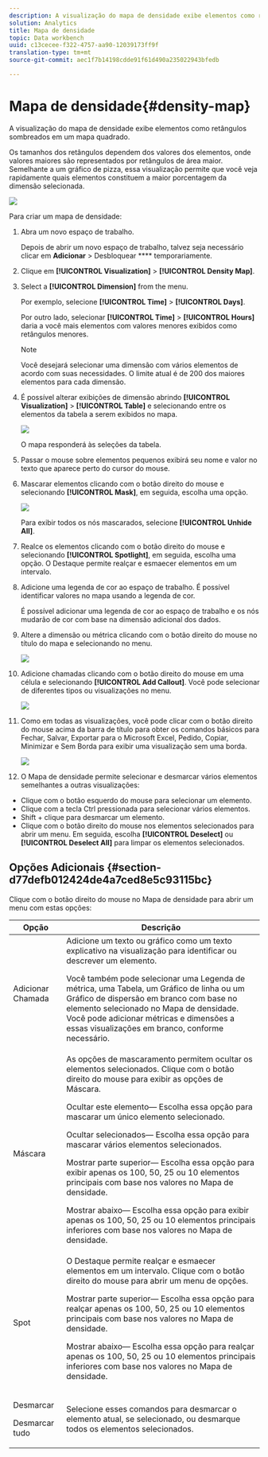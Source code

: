 ```yaml
---
description: A visualização do mapa de densidade exibe elementos como retângulos sombreados em um mapa quadrado.
solution: Analytics
title: Mapa de densidade
topic: Data workbench
uuid: c13cecee-f322-4757-aa90-12039173ff9f
translation-type: tm+mt
source-git-commit: aec1f7b14198cdde91f61d490a235022943bfedb

---
```



# Mapa de densidade{#density-map}

A visualização do mapa de densidade exibe elementos como retângulos sombreados em um mapa quadrado.

Os tamanhos dos retângulos dependem dos valores dos elementos, onde valores maiores são representados por retângulos de área maior. Semelhante a um gráfico de pizza, essa visualização permite que você veja rapidamente quais elementos constituem a maior porcentagem da dimensão selecionada.

![](assets/density_map_day_visits.png)

Para criar um mapa de densidade:

1. Abra um novo espaço de trabalho.

   Depois de abrir um novo espaço de trabalho, talvez seja necessário clicar em **Adicionar** > Desbloquear **** temporariamente.
1. Clique em **[!UICONTROL Visualization]** > **[!UICONTROL Density Map]**.

1. Select a **[!UICONTROL Dimension]** from the menu.

   Por exemplo, selecione **[!UICONTROL Time]** > **[!UICONTROL Days]**.

   Por outro lado, selecionar **[!UICONTROL Time]** > **[!UICONTROL Hours]** daria a você mais elementos com valores menores exibidos como retângulos menores.

   >[!NOTE]
   >
   >Você desejará selecionar uma dimensão com vários elementos de acordo com suas necessidades. O limite atual é de 200 dos maiores elementos para cada dimensão.

1. É possível alterar exibições de dimensão abrindo **[!UICONTROL Visualization]** > **[!UICONTROL Table]** e selecionando entre os elementos da tabela a serem exibidos no mapa.

   ![](assets/density_map_day_selections.png)

   O mapa responderá às seleções da tabela.

1. Passar o mouse sobre elementos pequenos exibirá seu nome e valor no texto que aparece perto do cursor do mouse.
1. Mascarar elementos clicando com o botão direito do mouse e selecionando **[!UICONTROL Mask]**, em seguida, escolha uma opção.

   ![](assets/density_map_day_mask.png)

   Para exibir todos os nós mascarados, selecione **[!UICONTROL Unhide All]**.

1. Realce os elementos clicando com o botão direito do mouse e selecionando **[!UICONTROL Spotlight]**, em seguida, escolha uma opção. O Destaque permite realçar e esmaecer elementos em um intervalo.
1. Adicione uma legenda de cor ao espaço de trabalho. É possível identificar valores no mapa usando a legenda de cor.

   É possível adicionar uma legenda de cor ao espaço de trabalho e os nós mudarão de cor com base na dimensão adicional dos dados.
1. Altere a dimensão ou métrica clicando com o botão direito do mouse no título do mapa e selecionando no menu.

   ![](assets/density_map_change_dim.png)

1. Adicione chamadas clicando com o botão direito do mouse em uma célula e selecionando **[!UICONTROL Add Callout]**. Você pode selecionar de diferentes tipos ou visualizações no menu.

   ![](assets/density_map_callout.png)

1. Como em todas as visualizações, você pode clicar com o botão direito do mouse acima da barra de título para obter os comandos básicos para Fechar, Salvar, Exportar para o Microsoft Excel, Pedido, Copiar, Minimizar e Sem Borda para exibir uma visualização sem uma borda.

   ![](assets/density_map_export.png)

1. O Mapa de densidade permite selecionar e desmarcar vários elementos semelhantes a outras visualizações:

* Clique com o botão esquerdo do mouse para selecionar um elemento.
* Clique com a tecla Ctrl pressionada para selecionar vários elementos.
* Shift + clique para desmarcar um elemento.
* Clique com o botão direito do mouse nos elementos selecionados para abrir um menu. Em seguida, escolha **[!UICONTROL Deselect]** ou **[!UICONTROL Deselect All]** para limpar os elementos selecionados.

## Opções Adicionais {#section-d77defb012424de4a7ced8e5c93115bc}

Clique com o botão direito do mouse no Mapa de densidade para abrir um menu com estas opções:

<table id="table_3ADA85031C834792BFD041E186962A41"> 
 <thead> 
  <tr> 
   <th colname="col1" class="entry"> Opção </th> 
   <th colname="col2" class="entry"> Descrição </th> 
  </tr>
 </thead>
 <tbody> 
  <tr> 
   <td colname="col1"> Adicionar Chamada </td> 
   <td colname="col2">Adicione um texto ou gráfico como um texto explicativo na visualização para identificar ou descrever um elemento. <p>Você também pode selecionar uma Legenda de métrica, uma Tabela, um Gráfico de linha ou um Gráfico de dispersão em branco com base no elemento selecionado no Mapa de densidade. Você pode adicionar métricas e dimensões a essas visualizações em branco, conforme necessário. </p> </td> 
  </tr> 
  <tr> 
   <td colname="col1"> Máscara </td> 
   <td colname="col2">As opções de mascaramento permitem ocultar os elementos selecionados. Clique com o botão direito do mouse para exibir as opções de Máscara. <p><span class="uicontrol"> Ocultar este elemento</span>— Escolha essa opção para mascarar um único elemento selecionado. </p> <p><span class="uicontrol"> Ocultar selecionados</span>— Escolha essa opção para mascarar vários elementos selecionados. </p> <p><span class="uicontrol"> Mostrar parte superior</span>— Escolha essa opção para exibir apenas os 100, 50, 25 ou 10 elementos principais com base nos valores no Mapa de densidade. </p> <p><span class="uicontrol"> Mostrar abaixo</span>— Escolha essa opção para exibir apenas os 100, 50, 25 ou 10 elementos principais inferiores com base nos valores no Mapa de densidade. </p> </td> 
  </tr> 
  <tr> 
   <td colname="col1"> Spot </td> 
   <td colname="col2"> O Destaque permite realçar e esmaecer elementos em um intervalo. Clique com o botão direito do mouse para abrir um menu de opções. <p><span class="uicontrol"> Mostrar parte superior</span>— Escolha essa opção para realçar apenas os 100, 50, 25 ou 10 elementos principais com base nos valores no Mapa de densidade. </p> <p><span class="uicontrol"> Mostrar abaixo</span>— Escolha essa opção para realçar apenas os 100, 50, 25 ou 10 elementos principais inferiores com base nos valores no Mapa de densidade. </p> </td> 
  </tr> 
  <tr> 
   <td colname="col1"> <p>Desmarcar </p> <p>Desmarcar tudo </p> </td> 
   <td colname="col2"> <p> Selecione esses comandos para desmarcar o elemento atual, se selecionado, ou desmarque todos os elementos selecionados. </p> </td> 
  </tr> 
 </tbody> 
</table>

